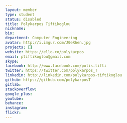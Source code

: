 ```yaml
---
layout: member
type: student
status: disabled
title: Polykarpos Tiftikoglou
nickname:
bio:
department: Computer Engineering
avatar: http://i.imgur.com/J0eRhen.jpg
projects: []
website: https://ello.co/polykarpos
email: ptiftikoglou@gmail.com
skype:
facebook: http://www.facebook.com/polis.tifti
twitter: https://twitter.com/polykarpos_T
linkedin: http://linkedin.com/polykarpos-tiftikoglou
github: https://github.com/polykarposT
gitlab:
stackoverflow:
google_plus:
youtube:
behance:
instagram:
flickr:
---
```

